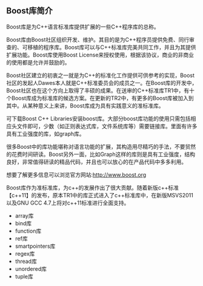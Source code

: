 ## Boost库简介

Boost库是为C++语言标准库提供扩展的一些C++程序库的总称。

Boost库由Boost社区组织开发、维护。其目的是为C++程序员提供免费、同行审查的、可移植的程序库。Boost库可以与C++标准库完美共同工作，并且为其提供扩展功能。Boost库使用Boost License来授权使用，根据该协议，商业的非商业的使用都是允许并鼓励的。

Boost社区建立的初衷之一就是为C++的标准化工作提供可供参考的实现，Boost社区的发起人Dawes本人就是C++标准委员会的成员之一。在Boost库的开发中，Boost社区也在这个方向上取得了丰硕的成果。在送审的C++标准库TR1中，有十个Boost库成为标准库的候选方案。在更新的TR2中，有更多的Boost库被加入到其中。从某种意义上来讲，Boost库成为具有实践意义的准标准库。

可下载Boost C++ Libraries安装boost库。大部分boost库功能的使用只需包括相应头文件即可，少数（如正则表达式库，文件系统库等）需要链接库。里面有许多具有工业强度的库，如graph库。

很多Boost中的库功能堪称对语言功能的扩展，其构造用尽精巧的手法，不要贸然的花费时间研读。Boost另外一面，比如Graph这样的库则是具有工业强度，结构良好，非常值得研读的精品代码，并且也可以放心的在产品代码中多多利用。

想要了解更多信息可以浏览官方网站:http://www.boost.org

Boost库作为准标准库，为c++的发展作出了很大贡献。随着新版c++标准【c++11】的发布，原本TR1中的库正式进入了c++标准库中，在新版MSVS2011以及GNU GCC 4.7上将对c++11标准进行全面支持。

- array库
- bind库
- function库
- ref库
- smartpointers库
- regex库
- thread库
- unordered库
- tuple库
